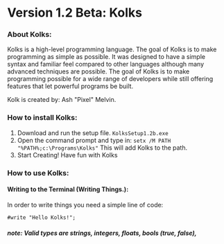 # Version 1.2 Beta: Kolks

### About Kolks:
Kolks is a high-level programming language. The goal of Kolks is to make programming as simple as possible. It was designed to have a simple syntax and familiar feel compared to other languages although many advanced techniques are possible. The goal of Kolks is to make programming possible for a wide range of developers while still offering features that let powerful programs be built.

Kolk is created by: Ash "Pixel" Melvin.

### How to install Kolks:
1. Download and run the setup file.
`KolksSetup1.2b.exe`
2. Open the command prompt and type in: 
`setx /M PATH "%PATH%;c:\Programs\Kolks"`
This will add Kolks to the path.
3. Start Creating!
Have fun with Kolks

### How to use Kolks:
#### Writing to the Terminal (Writing Things.):

In order to write things you need a simple line of code:

`#write "Hello Kolks!";`

##### note: Valid types are strings, integers, floats, bools (true, false),  
